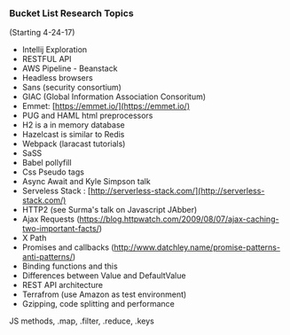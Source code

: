 ### Bucket List Research Topics

\(Starting 4-24-17\)

* Intellij Exploration
* RESTFUL API
* AWS Pipeline - Beanstack
* Headless browsers
* Sans \(security consortium\)
* GIAC \(Global Information Association Consoritum\)
* Emmet: [https://emmet.io/](https://emmet.io/)
* PUG and HAML html preprocessors
* H2 is a in memory database
* Hazelcast is similar to Redis
* Webpack \(laracast tutorials\)
* SaSS
* Babel pollyfill
* Css Pseudo tags
* Async Await and Kyle Simpson talk
* Serveless Stack : [http://serverless-stack.com/](http://serverless-stack.com/)
* HTTP2 \(see Surma's talk on Javascript JAbber\)
* Ajax Requests (https://blog.httpwatch.com/2009/08/07/ajax-caching-two-important-facts/)
* X Path
* Promises and callbacks (http://www.datchley.name/promise-patterns-anti-patterns/)
* Binding functions and this 
* Differences between Value and DefaultValue
* REST API architecture 
* Terrafrom (use Amazon as test environment)
* Gzipping, code splitting and performance

JS methods, .map, .filter, .reduce, .keys

